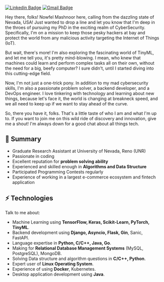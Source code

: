 [![Linkedin Badge](https://img.shields.io/badge/-mashnoor-blue?style=flat-square&logo=Linkedin&logoColor=white&link=https://www.linkedin.com/in/maashnoor/)](https://www.linkedin.com/in/mashnoor/)  [![Gmail Badge](https://img.shields.io/badge/-nowfel8%40gmail.com-red?style=flat-square&logo=Gmail&logoColor=white&link=mailto:nowfel8@gmail.com)](mailto:nowfel8@gmail.com)

<!-- ![short bio](me.png) -->

Hey there, folks! Nowfel Mashnoor here, calling from the dazzling state of Nevada, USA! Just wanted to drop a line and let you know that I'm deep in the throes of pursuing my PhD in the exciting realm of CyberSecurity. Specifically, I'm on a mission to keep those pesky hackers at bay and protect the world from any malicious activity targeting the Internet of Things (IoT).

But wait, there's more! I'm also exploring the fascinating world of TinyML, and let me tell you, it's pretty mind-blowing. I mean, who knew that machines could learn and perform complex tasks all on their own, without the need for a big, beefy computer? I sure didn't, until I started diving into this cutting-edge field.

Now, I'm not just a one-trick pony. In addition to my mad cybersecurity skills, I'm also a passionate problem solver, a backend developer, and a DevOps engineer. I love tinkering with technology and learning about new things, because let's face it, the world is changing at breakneck speed, and we all need to keep up if we want to stay ahead of the curve.

So, there you have it, folks. That's a little taste of who I am and what I'm up to. If you want to join me on this wild ride of discovery and innovation, give me a shout! I'm always down for a good chat about all things tech.

## 👯 Summary
- Graduate Research Assistant at University of Nevada, Reno (UNR)
- Passionate in coding
- Excellent reputation for **problem solving ability**
- Experienced and skilled enough in **Algorithms and Data Structure**
- Participated Programming Contests regularly
- Experience of working in a largest e-commerce ecosystem and fintech application
<!-- - Portfolio 🎯 site: [Portfolio](https://amirulislam.zeet.app). -->

## ⚡ Technologies

Talk to me about:
- Machine Learning using **TensorFlow, Keras, Scikit-Learn, PyTorch, TinyML**.
- Backend development using **Django, Asyncio, Flask, Gin**, Sanic, FastAPI.
- Language expertise in **Python, C/C++, Java, Go**.
- Making for **Relational Database Management Systems** (MySQL, PostgreSQL), MongoDB.
- Solving Data structure and algorithm questions in **C/C++, Python**.
- Expert user of **Linux Operating System**.
- Experience of using **Docker**, Kubernetes.
- Desktop application development using **Java**.


